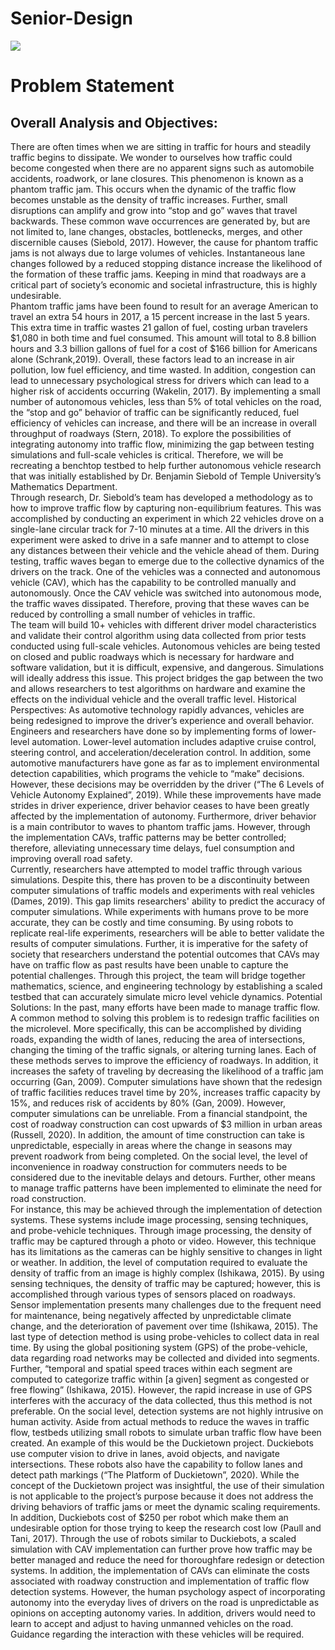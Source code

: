 # Senior-Design
![](final_SD_Poster.gif)
# Problem Statement 
## Overall Analysis and Objectives:
There are often times when we are sitting in traffic for hours and steadily traffic begins to  dissipate. We wonder to ourselves how traffic could become congested when there are no  apparent signs such as automobile accidents, roadwork, or lane closures. This phenomenon is  known as a phantom traffic jam. This occurs when the dynamic of the traffic flow becomes unstable as the density of traffic increases. Further, small disruptions can amplify and grow into  “stop and go” waves that travel backwards. These common wave occurrences are generated by,  but are not limited to, lane changes, obstacles, bottlenecks, merges, and other discernible causes  (Siebold, 2017). However, the cause for phantom traffic jams is not always due to large volumes  of vehicles. Instantaneous lane changes followed by a reduced stopping distance increase the  likelihood of the formation of these traffic jams. Keeping in mind that roadways are a critical  part of society’s economic and societal infrastructure, this is highly undesirable.  
Phantom traffic jams have been found to result for an average American to travel an extra  54 hours in 2017, a 15 percent increase in the last 5 years. This extra time in traffic wastes 21  gallon of fuel, costing urban travelers $1,080 in both time and fuel consumed. This amount will  total to 8.8 billion hours and 3.3 billion gallons of fuel for a cost of $166 billion for Americans  alone (Schrank,2019). Overall, these factors lead to an increase in air pollution, low fuel  efficiency, and time wasted. In addition, congestion can lead to unnecessary psychological stress  for drivers which can lead to a higher risk of accidents occurring (Wakelin, 2017). By  implementing a small number of autonomous vehicles, less than 5% of total vehicles on the road,  the “stop and go” behavior of traffic can be significantly reduced, fuel efficiency of vehicles can increase, and there will be an increase in overall throughput of roadways (Stern, 2018). To  explore the possibilities of integrating autonomy into traffic flow, minimizing the gap between  testing simulations and full-scale vehicles is critical. Therefore, we will be recreating a benchtop  testbed to help further autonomous vehicle research that was initially established by Dr.  Benjamin Siebold of Temple University’s Mathematics Department.  
Through research, Dr. Siebold’s team has developed a methodology as to how to improve  traffic flow by capturing non-equilibrium features. This was accomplished by conducting an  experiment in which 22 vehicles drove on a single-lane circular track for 7-10 minutes at a time.  All the drivers in this experiment were asked to drive in a safe manner and to attempt to close  any distances between their vehicle and the vehicle ahead of them. During testing, traffic waves  began to emerge due to the collective dynamics of the drivers on the track. One of the vehicles  was a connected and autonomous vehicle (CAV), which has the capability to be controlled  manually and autonomously. Once the CAV vehicle was switched into autonomous mode, the  traffic waves dissipated. Therefore, proving that these waves can be reduced by controlling a  small number of vehicles in traffic.  
The team will build 10+ vehicles with different driver model characteristics and validate  their control algorithm using data collected from prior tests conducted using full-scale vehicles.  Autonomous vehicles are being tested on closed and public roadways which is necessary for  hardware and software validation, but it is difficult, expensive, and dangerous. Simulations will  ideally address this issue. This project bridges the gap between the two and allows researchers to  test algorithms on hardware and examine the effects on the individual vehicle and the overall  traffic level.
Historical Perspectives:
As automotive technology rapidly advances, vehicles are being redesigned to improve the  driver’s experience and overall behavior. Engineers and researchers have done so by  implementing forms of lower-level automation. Lower-level automation includes adaptive cruise control, steering control, and acceleration/deceleration control. In addition, some automotive  manufacturers have gone as far as to implement environmental detection capabilities, which  programs the vehicle to “make” decisions. However, these decisions may be overridden by the  driver (“The 6 Levels of Vehicle Autonomy Explained”, 2019). While these improvements have  made strides in driver experience, driver behavior ceases to have been greatly affected by the  implementation of autonomy. Furthermore, driver behavior is a main contributor to waves to  phantom traffic jams. However, through the implementation CAVs, traffic patterns may be better  controlled; therefore, alleviating unnecessary time delays, fuel consumption and improving  overall road safety.  
Currently, researchers have attempted to model traffic through various simulations.  Despite this, there has proven to be a discontinuity between computer simulations of traffic  models and experiments with real vehicles (Dames, 2019). This gap limits researchers' ability to  predict the accuracy of computer simulations. While experiments with humans prove to be more  accurate, they can be costly and time consuming. By using robots to replicate real-life  experiments, researchers will be able to better validate the results of computer simulations.  Further, it is imperative for the safety of society that researchers understand the potential  outcomes that CAVs may have on traffic flow as past results have been unable to capture the  potential challenges. Through this project, the team will bridge together mathematics, science, and engineering technology by establishing a scaled testbed that can accurately simulate micro level vehicle dynamics.
Potential Solutions:
In the past, many efforts have been made to manage traffic flow. A common method to  solving this problem is to redesign traffic facilities on the microlevel. More specifically, this can  be accomplished by dividing roads, expanding the width of lanes, reducing the area of  intersections, changing the timing of the traffic signals, or altering turning lanes. Each of these  methods serves to improve the efficiency of roadways. In addition, it increases the safety of  traveling by decreasing the likelihood of a traffic jam occurring (Gan, 2009). Computer  simulations have shown that the redesign of traffic facilities reduces travel time by 20%,  increases traffic capacity by 15%, and reduces risk of accidents by 80% (Gan, 2009). However,  computer simulations can be unreliable. From a financial standpoint, the cost of roadway  construction can cost upwards of $3 million in urban areas (Russell, 2020). In addition, the  amount of time construction can take is unpredictable, especially in areas where the change in  seasons may prevent roadwork from being completed. On the social level, the level of  inconvenience in roadway construction for commuters needs to be considered due to the inevitable delays and detours. Further, other means to manage traffic patterns have been  implemented to eliminate the need for road construction.  
For instance, this may be achieved through the implementation of detection systems.  These systems include image processing, sensing techniques, and probe-vehicle techniques.  Through image processing, the density of traffic may be captured through a photo or video.  However, this technique has its limitations as the cameras can be highly sensitive to changes in  light or weather. In addition, the level of computation required to evaluate the density of traffic
from an image is highly complex (Ishikawa, 2015). By using sensing techniques, the density of  traffic may be captured; however, this is accomplished through various types of sensors placed  on roadways. Sensor implementation presents many challenges due to the frequent need for  maintenance, being negatively affected by unpredictable climate change, and the deterioration of  pavement over time (Ishikawa, 2015). 
The last type of detection method is using probe-vehicles to collect data in real time. By  using the global positioning system (GPS) of the probe-vehicle, data regarding road networks  may be collected and divided into segments. Further, “temporal and spatial speed traces within  each segment are computed to categorize traffic within [a given] segment as congested or free  flowing” (Ishikawa, 2015). However, the rapid increase in use of GPS interferes with the  accuracy of the data collected, thus this method is not preferable. On the social level, detection  systems are not highly intrusive on human activity. 
Aside from actual methods to reduce the waves in traffic flow, testbeds utilizing small robots to simulate urban traffic flow have been created. An example of this would be the  Duckietown project. Duckiebots use computer vision to drive in lanes, avoid objects, and  navigate intersections. These robots also have the capability to follow lanes and detect path  markings (“The Platform of Duckietown”, 2020). While the concept of the Duckietown project  was insightful, the use of their simulation is not applicable to the project’s purpose because it  does not address the driving behaviors of traffic jams or meet the dynamic scaling requirements.  In addition, Duckiebots cost of $250 per robot which make them an undesirable option for those  trying to keep the research cost low (Paull and Tani, 2017). 
Through the use of robots similar to Duckiebots, a scaled simulation with CAV implementation can further prove how traffic may be better managed and reduce the need for
thoroughfare redesign or detection systems. In addition, the implementation of CAVs can  eliminate the costs associated with roadway construction and implementation of traffic flow  detection systems. However, the human psychology aspect of incorporating autonomy into the  everyday lives of drivers on the road is unpredictable as opinions on accepting autonomy varies.  In addition, drivers would need to learn to accept and adjust to having unmanned vehicles on the  road. Guidance regarding the interaction with these vehicles will be required. 

